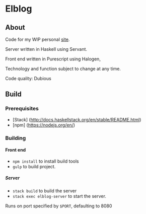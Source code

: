 # Elblog
## About

Code for my WIP personal [site](tobysmyth.uk).

Server written in Haskell using Servant.

Front end written in Purescript using Halogen,

Technology and function subject to change at any time.

Code quality: Dubious

## Build

### Prerequisites
* [Stack] (http://docs.haskellstack.org/en/stable/README.html)
* [npm] (https://nodejs.org/en/)

### Building

#### Front end
* `npm install` to install build tools
* `gulp` to build project.

##### Server
* `stack build` to build the server
* `stack exec elblog-server` to start the server.

Runs on port specified by `$PORT`, defaulting to 8080

